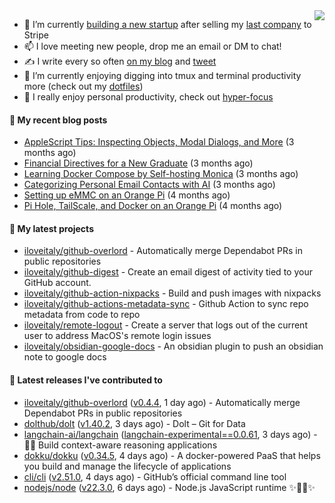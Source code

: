 <img align="right" src="https://github-readme-stats.vercel.app/api?username=iloveitaly&show_icons=true&text_color=718096&hide_title=true"/>

- 🔭 I’m currently [building a new startup](https://mikebian.co/bye-stripe-on-to-the-next-adventure/) after selling my [last company](https://suitesync.io) to Stripe
- 📫 I love meeting new people, drop me an email or DM to chat!
- ✍️ I write every so often [on my blog](http://mikebian.co/) and [tweet](https://twitter.com/mike_bianco)
- 🌱 I’m currently enjoying digging into tmux and terminal productivity more (check out my [dotfiles](https://github.com/iloveitaly/dotfiles))
- 💬 I really enjoy personal productivity, check out [hyper-focus](https://github.com/iloveitaly/hyper-focus)

#### 📜 My recent blog posts


- [AppleScript Tips: Inspecting Objects, Modal Dialogs, and More](https://mikebian.co/applescript-tips-inspecting-objects-modal-dialogs-and-more/) (3 months ago)
- [Financial Directives for a New Graduate](https://mikebian.co/financial-directives-for-a-new-graduate/) (3 months ago)
- [Learning Docker Compose by Self-hosting Monica](https://mikebian.co/learning-docker-compose-by-self-hosting-monica/) (3 months ago)
- [Categorizing Personal Email Contacts with AI](https://mikebian.co/categorizing-personal-email-contacts-with-ai/) (3 months ago)
- [Setting up eMMC on an Orange Pi](https://mikebian.co/setting-up-emmc-on-an-orange-pi/) (4 months ago)
- [Pi Hole, TailScale, and Docker on an Orange Pi](https://mikebian.co/pi-hole-tailscale-and-docker-on-an-orange-pi/) (4 months ago)

#### 🌱 My latest projects


- [iloveitaly/github-overlord](https://github.com/iloveitaly/github-overlord) - Automatically merge Dependabot PRs in public repositories
- [iloveitaly/github-digest](https://github.com/iloveitaly/github-digest) - Create an email digest of activity tied to your GitHub account.
- [iloveitaly/github-action-nixpacks](https://github.com/iloveitaly/github-action-nixpacks) - Build and push images with nixpacks
- [iloveitaly/github-actions-metadata-sync](https://github.com/iloveitaly/github-actions-metadata-sync) - Github Action to sync repo metadata from code to repo
- [iloveitaly/remote-logout](https://github.com/iloveitaly/remote-logout) - Create a server that logs out of the current user to address MacOS&#39;s remote login issues
- [iloveitaly/obsidian-google-docs](https://github.com/iloveitaly/obsidian-google-docs) - An obsidian plugin to push an obsidian note to google docs

#### 🔭 Latest releases I've contributed to


- [iloveitaly/github-overlord](https://github.com/iloveitaly/github-overlord) ([v0.4.4](https://github.com/iloveitaly/github-overlord/releases/tag/v0.4.4), 1 day ago) - Automatically merge Dependabot PRs in public repositories
- [dolthub/dolt](https://github.com/dolthub/dolt) ([v1.40.2](https://github.com/dolthub/dolt/releases/tag/v1.40.2), 3 days ago) - Dolt – Git for Data
- [langchain-ai/langchain](https://github.com/langchain-ai/langchain) ([langchain-experimental==0.0.61](https://github.com/langchain-ai/langchain/releases/tag/langchain-experimental%3D%3D0.0.61), 3 days ago) - 🦜🔗 Build context-aware reasoning applications
- [dokku/dokku](https://github.com/dokku/dokku) ([v0.34.5](https://github.com/dokku/dokku/releases/tag/v0.34.5), 4 days ago) - A docker-powered PaaS that helps you build and manage the lifecycle of applications
- [cli/cli](https://github.com/cli/cli) ([v2.51.0](https://github.com/cli/cli/releases/tag/v2.51.0), 4 days ago) - GitHub’s official command line tool
- [nodejs/node](https://github.com/nodejs/node) ([v22.3.0](https://github.com/nodejs/node/releases/tag/v22.3.0), 6 days ago) - Node.js JavaScript runtime ✨🐢🚀✨

